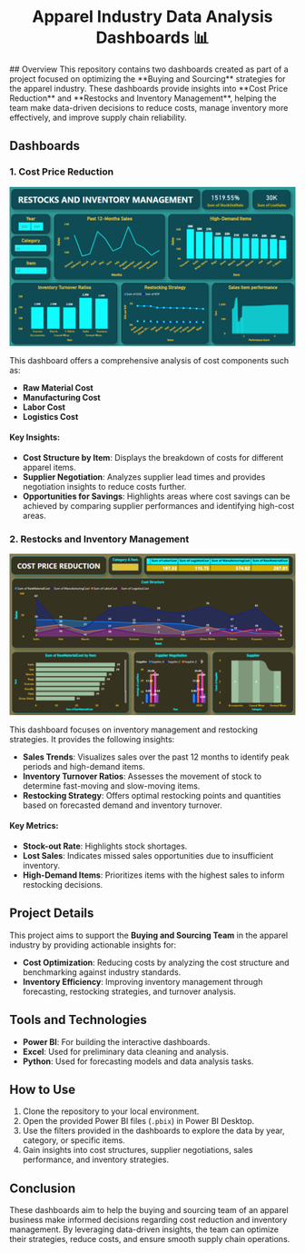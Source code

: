 <h1 align="center">Apparel Industry Data Analysis Dashboards 📊</h1>
## Overview
This repository contains two dashboards created as part of a project focused on optimizing the **Buying and Sourcing** strategies for the apparel industry. These dashboards provide insights into **Cost Price Reduction** and **Restocks and Inventory Management**, helping the team make data-driven decisions to reduce costs, manage inventory more effectively, and improve supply chain reliability.

## Dashboards

### 1. Cost Price Reduction
![Cost Price Reduction Dashboard](https://github.com/meabhaykr/Freakins-Using-Power-BI/blob/main/Dashboard%20-%20Restocks%20And%20Inventory%20Management.png)

This dashboard offers a comprehensive analysis of cost components such as:
- **Raw Material Cost**
- **Manufacturing Cost**
- **Labor Cost**
- **Logistics Cost**

#### Key Insights:
- **Cost Structure by Item**: Displays the breakdown of costs for different apparel items.
- **Supplier Negotiation**: Analyzes supplier lead times and provides negotiation insights to reduce costs further.
- **Opportunities for Savings**: Highlights areas where cost savings can be achieved by comparing supplier performances and identifying high-cost areas.

### 2. Restocks and Inventory Management
![Restocks and Inventory Management Dashboard](https://github.com/meabhaykr/Freakins-Using-Power-BI/blob/main/Dashboard%20-%20Cost%20Price%20Reduction.png)

This dashboard focuses on inventory management and restocking strategies. It provides the following insights:
- **Sales Trends**: Visualizes sales over the past 12 months to identify peak periods and high-demand items.
- **Inventory Turnover Ratios**: Assesses the movement of stock to determine fast-moving and slow-moving items.
- **Restocking Strategy**: Offers optimal restocking points and quantities based on forecasted demand and inventory turnover.
  
#### Key Metrics:
- **Stock-out Rate**: Highlights stock shortages.
- **Lost Sales**: Indicates missed sales opportunities due to insufficient inventory.
- **High-Demand Items**: Prioritizes items with the highest sales to inform restocking decisions.

## Project Details
This project aims to support the **Buying and Sourcing Team** in the apparel industry by providing actionable insights for:
- **Cost Optimization**: Reducing costs by analyzing the cost structure and benchmarking against industry standards.
- **Inventory Efficiency**: Improving inventory management through forecasting, restocking strategies, and turnover analysis.

## Tools and Technologies
- **Power BI**: For building the interactive dashboards.
- **Excel**: Used for preliminary data cleaning and analysis.
- **Python**: Used for forecasting models and data analysis tasks.
  
## How to Use
1. Clone the repository to your local environment.
2. Open the provided Power BI files (`.pbix`) in Power BI Desktop.
3. Use the filters provided in the dashboards to explore the data by year, category, or specific items.
4. Gain insights into cost structures, supplier negotiations, sales performance, and inventory strategies.

## Conclusion
These dashboards aim to help the buying and sourcing team of an apparel business make informed decisions regarding cost reduction and inventory management. By leveraging data-driven insights, the team can optimize their strategies, reduce costs, and ensure smooth supply chain operations.
